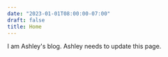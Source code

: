 ```yaml
---
date: "2023-01-01T08:00:00-07:00"
draft: false
title: Home
---
```


I am Ashley's blog. Ashley needs to update this page.